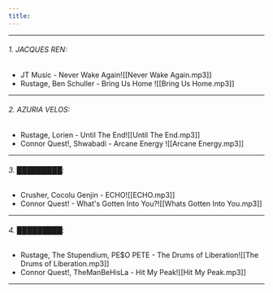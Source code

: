 ```yaml
---
title: ⠀
---
```

---
###### 1. JACQUES REN:
-  JT Music - Never Wake Again![[Never Wake Again.mp3]]
- Rustage, Ben Schuller - Bring Us Home ![[Bring Us Home.mp3]]
---
###### 2. AZURIA VELOS:
-  Rustage, Lorien - Until The End![[Until The End.mp3]]
- Connor Quest!, Shwabadi - Arcane Energy ![[Arcane Energy.mp3]]
---
###### 3. █████████:
-  Crusher, Cocolu Genjin - ECHO![[ECHO.mp3]]
- Connor Quest! - What's Gotten Into You?![[Whats Gotten Into You.mp3]]
---
###### 4. █████████:
-  Rustage, The Stupendium, PE$O PETE - The Drums of Liberation![[The Drums of Liberation.mp3]]
- Connor Quest!, TheManBeHisLa - Hit My Peak![[Hit My Peak.mp3]]
---


